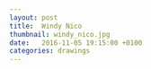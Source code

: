 ```yaml
---
layout: post
title:  Windy Nico
thumbnail: windy_nico.jpg
date:   2016-11-05 19:15:00 +0100
categories: drawings
---
```

